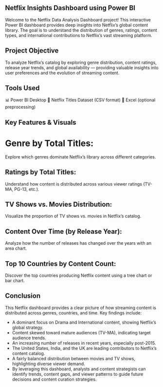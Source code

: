 ## Netflix Insights Dashboard using Power BI
  Welcome to the Netflix Data Analysis Dashboard project! This interactive Power BI dashboard provides deep insights into Netflix’s global content library. The goal is to understand the distribution of genres, ratings, content types, and international contributions to Netflix’s vast streaming platform.

## Project Objective
  To analyze Netflix’s catalog by exploring genre distribution, content ratings, release year trends, and global availability — providing valuable insights into user preferences and the evolution of streaming content.

## Tools Used
📊 Power BI Desktop
🧾 Netflix Titles Dataset (CSV format)
📁 Excel (optional preprocessing)

## Key Features & Visuals
# Genre by Total Titles:
Explore which genres dominate Netflix’s library across different categories.

## Ratings by Total Titles:
Understand how content is distributed across various viewer ratings (TV-MA, PG-13, etc.).

## TV Shows vs. Movies Distribution:
Visualize the proportion of TV shows vs. movies in Netflix’s catalog.

## Content Over Time (by Release Year):
Analyze how the number of releases has changed over the years with an area chart.

## Top 10 Countries by Content Count:
Discover the top countries producing Netflix content using a tree chart or bar chart.


## Conclusion
This Netflix dashboard provides a clear picture of how streaming content is distributed across genres, countries, and time. Key findings include:
  * A dominant focus on Drama and International content, showing Netflix’s global strategy.
  * Content skewed toward mature audiences (TV-MA), indicating target audience trends.
  * An increasing number of releases in recent years, especially post-2015.
  * The United States, India, and the UK are leading contributors to Netflix’s content catalog.
  * A fairly balanced distribution between movies and TV shows, highlighting diverse viewer demand.
  * By leveraging this dashboard, analysts and content strategists can identify trends, content gaps, and viewer patterns to guide future decisions and content curation strategies.


